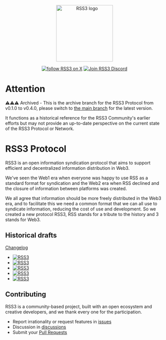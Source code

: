 <!-- markdownlint-disable -->
<p align="center">
  <a href="https://rss3.io" target="_blank" rel="noopener noreferrer">
    <!-- RSS3 White logo, used the hosting for an absolute link -->
    <img width="180" src="https://cdn.jsdelivr.net/gh/rss3-network/rss3-assets/logo.svg" alt="RSS3 logo">
  </a>
</p>
<p align="center">
  <a href="https://link.rss3.io/x"><img src="https://img.shields.io/twitter/follow/rss3_?color=%230072ff" alt="follow RSS3 on X"></a>
  <a href="https://link.rss3.io/discord"><img src="https://img.shields.io/badge/chat-discord-blue?style=flat&logo=discord&color=%230072ff" alt="Join RSS3 Discord"></a>
  <!-- add NPM and other badges when needed -->
</p>
<!-- markdownlint-enable -->

# Attention

⚠️⚠️⚠️ Archived - This is the archive branch for the RSS3 Protocol from v0.1.0 to v0.4.0, please switch to [the main branch](https://github.com/RSS3-Network/Protocol/tree/main) for the latest version.

It functions as a historical reference for the RSS3 Community's earlier efforts but may not provide an up-to-date perspective on the current state of the RSS3 Protocol or Network.

# RSS3 Protocol

RSS3 is an open information syndication protocol that aims to support efficient and decentralized information distribution in Web3.

We've seen the Web1 era when everyone was happy to use RSS as a standard format for syndication and the Web2 era when RSS declined and the closure of information between platforms was created.

We all agree that information should be more freely distributed in the Web3 era, and to facilitate this we need a common format that we can all use to syndicate information, reducing the cost of use and development. So we created a new protocol RSS3, RSS stands for a tribute to the history and 3 stands for Web3.

## Historical drafts

[Changelog](https://github.com/RSS3-Network/Protocol/blob/archive/CHANGELOG.md)

- [![RSS3](https://badge.rss3.workers.dev/?version=v0.3.0)](https://github.com/RSS3-Network/Protocol/blob/archive/versions/v0.3.0.md)
- [![RSS3](https://badge.rss3.workers.dev/?version=v0.2.0)](https://github.com/RSS3-Network/Protocol/blob/archive/versions/v0.2.0.md)
- [![RSS3](https://badge.rss3.workers.dev/?version=v0.1.1)](https://github.com/RSS3-Network/Protocol/blob/archive/versions/v0.1.1.md)
- [![RSS3](https://badge.rss3.workers.dev/?version=v0.1.0)](https://github.com/RSS3-Network/Protocol/blob/archive/versions/v0.1.0.md)
- [![RSS3](https://badge.rss3.workers.dev/?version=v0.1.0%20alpha.0)](https://github.com/RSS3-Network/Protocol/blob/archive/versions/v0.1.0-alpha.0.md)

## Contributing

RSS3 is a community-based project, built with an open ecosystem and creative developers, and we thank every one for the participation.

- Report irrationality or request features in [issues](https://github.com/RSS3-Network/Protocol/issues)
- Discussion in [discussions](https://github.com/RSS3-Network/Protocol/discussions)
- Submit your [Pull Requests](https://github.com/RSS3-Network/Protocol/pulls)
